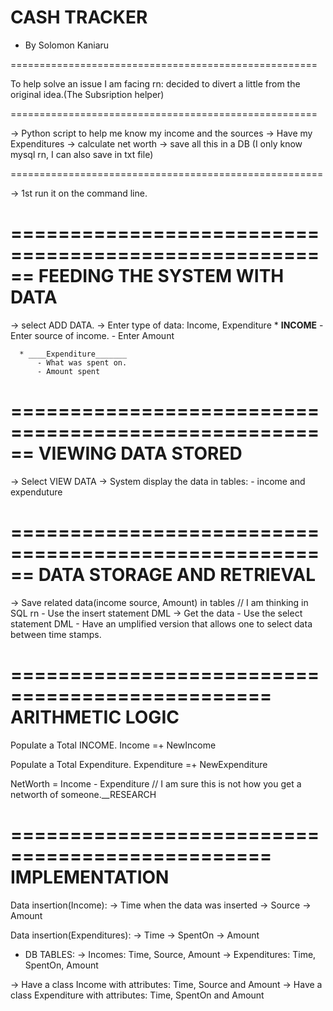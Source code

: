 # CASH TRACKER
  * By Solomon Kaniaru

=====================================================

To help solve an issue I am facing rn:
decided to divert a little from the original idea.(The Subsription helper)

=====================================================

-> Python script to help me know my income and the sources
-> Have my Expenditures
-> calculate net worth
-> save all this in a DB (I only know mysql rn, I can also save in txt file)

======================================================

-> 1st run it on the command line.

======================================================
FEEDING THE SYSTEM WITH DATA
======================================================
-> select ADD DATA.
-> Enter type of data: Income, Expenditure
      * ____INCOME____
          - Enter source of income.
          - Enter Amount
          
      * ____Expenditure_______
          - What was spent on.
          - Amount spent
          
          
======================================================
VIEWING DATA STORED
======================================================
-> Select VIEW DATA
-> System display the data in tables:
           - income and expenduture
           
           


======================================================
DATA STORAGE AND RETRIEVAL
=======================================================
-> Save related data(income source, Amount) in tables
// I am thinking in SQL rn
       - Use the insert statement DML
-> Get the data 
       - Use the select statement DML
       - Have an umplified version that allows one to select data between time stamps.
       
       
       
================================================
 ARITHMETIC LOGIC
===============================================
 
 Populate a Total INCOME.
 	Income =+ NewIncome
 	
Populate a Total Expenditure.
	Expenditure =+ NewExpenditure
	
NetWorth = Income - Expenditure
// I am sure this is not how you get a networth of someone.__RESEARCH
 	
================================================
 IMPLEMENTATION
================================================
 
 Data insertion(Income):
        -> Time when the data was inserted
        -> Source
        -> Amount
        
 Data insertion(Expenditures):
        -> Time
        -> SpentOn
        -> Amount
 
 * DB TABLES:
	-> Incomes:
		Time, Source, Amount
	-> Expenditures:
		Time, SpentOn, Amount
 
 
 -> Have a class Income with attributes: Time, Source and Amount
 -> Have a class Expenditure with attributes: Time, SpentOn and Amount
 